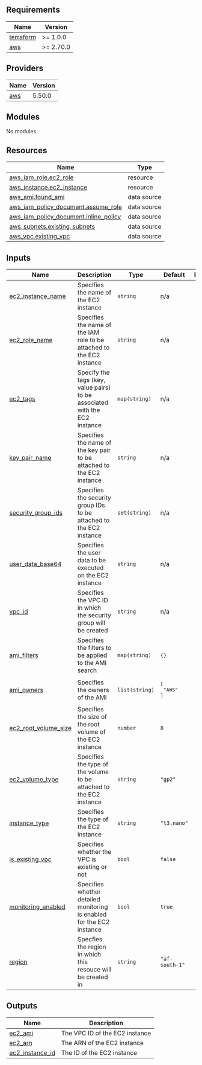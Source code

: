 ## Requirements

| Name | Version |
|------|---------|
| <a name="requirement_terraform"></a> [terraform](#requirement\_terraform) | >= 1.0.0 |
| <a name="requirement_aws"></a> [aws](#requirement\_aws) | >= 2.70.0 |

## Providers

| Name | Version |
|------|---------|
| <a name="provider_aws"></a> [aws](#provider\_aws) | 5.50.0 |

## Modules

No modules.

## Resources

| Name | Type |
|------|------|
| [aws_iam_role.ec2_role](https://registry.terraform.io/providers/hashicorp/aws/latest/docs/resources/iam_role) | resource |
| [aws_instance.ec2_instance](https://registry.terraform.io/providers/hashicorp/aws/latest/docs/resources/instance) | resource |
| [aws_ami.found_ami](https://registry.terraform.io/providers/hashicorp/aws/latest/docs/data-sources/ami) | data source |
| [aws_iam_policy_document.assume_role](https://registry.terraform.io/providers/hashicorp/aws/latest/docs/data-sources/iam_policy_document) | data source |
| [aws_iam_policy_document.inline_policy](https://registry.terraform.io/providers/hashicorp/aws/latest/docs/data-sources/iam_policy_document) | data source |
| [aws_subnets.existing_subnets](https://registry.terraform.io/providers/hashicorp/aws/latest/docs/data-sources/subnets) | data source |
| [aws_vpc.existing_vpc](https://registry.terraform.io/providers/hashicorp/aws/latest/docs/data-sources/vpc) | data source |

## Inputs

| Name | Description | Type | Default | Required |
|------|-------------|------|---------|:--------:|
| <a name="input_ec2_instance_name"></a> [ec2\_instance\_name](#input\_ec2\_instance\_name) | Specifies the name of the EC2 instance | `string` | n/a | yes |
| <a name="input_ec2_role_name"></a> [ec2\_role\_name](#input\_ec2\_role\_name) | Specifies the name of the IAM role to be attached to the EC2 instance | `string` | n/a | yes |
| <a name="input_ec2_tags"></a> [ec2\_tags](#input\_ec2\_tags) | Specify the tags (key, value pairs) to be associated with the EC2 instance | `map(string)` | n/a | yes |
| <a name="input_key_pair_name"></a> [key\_pair\_name](#input\_key\_pair\_name) | Specifies the name of the key pair to be attached to the EC2 instance | `string` | n/a | yes |
| <a name="input_security_group_ids"></a> [security\_group\_ids](#input\_security\_group\_ids) | Specifies the security group IDs to be attached to the EC2 instance | `set(string)` | n/a | yes |
| <a name="input_user_data_base64"></a> [user\_data\_base64](#input\_user\_data\_base64) | Specifies the user data to be executed on the EC2 instance | `string` | n/a | yes |
| <a name="input_vpc_id"></a> [vpc\_id](#input\_vpc\_id) | Specifies the VPC ID in which the security group will be created | `string` | n/a | yes |
| <a name="input_ami_filters"></a> [ami\_filters](#input\_ami\_filters) | Specifies the filters to be applied to the AMI search | `map(string)` | `{}` | no |
| <a name="input_ami_owners"></a> [ami\_owners](#input\_ami\_owners) | Specifies the owners of the AMI | `list(string)` | <pre>[<br>  "AWS"<br>]</pre> | no |
| <a name="input_ec2_root_volume_size"></a> [ec2\_root\_volume\_size](#input\_ec2\_root\_volume\_size) | Specifies the size of the root volume of the EC2 instance | `number` | `8` | no |
| <a name="input_ec2_volume_type"></a> [ec2\_volume\_type](#input\_ec2\_volume\_type) | Specifies the type of the volume to be attached to the EC2 instance | `string` | `"gp2"` | no |
| <a name="input_instance_type"></a> [instance\_type](#input\_instance\_type) | Specifies the type of the EC2 instance | `string` | `"t3.nano"` | no |
| <a name="input_is_existing_vpc"></a> [is\_existing\_vpc](#input\_is\_existing\_vpc) | Specifies whether the VPC is existing or not | `bool` | `false` | no |
| <a name="input_monitoring_enabled"></a> [monitoring\_enabled](#input\_monitoring\_enabled) | Specifies whether detailed monitoring is enabled for the EC2 instance | `bool` | `true` | no |
| <a name="input_region"></a> [region](#input\_region) | Specfies the region in which this resouce will be created in | `string` | `"af-south-1"` | no |

## Outputs

| Name | Description |
|------|-------------|
| <a name="output_ec2_ami"></a> [ec2\_ami](#output\_ec2\_ami) | The VPC ID of the EC2 instance |
| <a name="output_ec2_arn"></a> [ec2\_arn](#output\_ec2\_arn) | The ARN of the EC2 instance |
| <a name="output_ec2_instance_id"></a> [ec2\_instance\_id](#output\_ec2\_instance\_id) | The ID of the EC2 instance |
